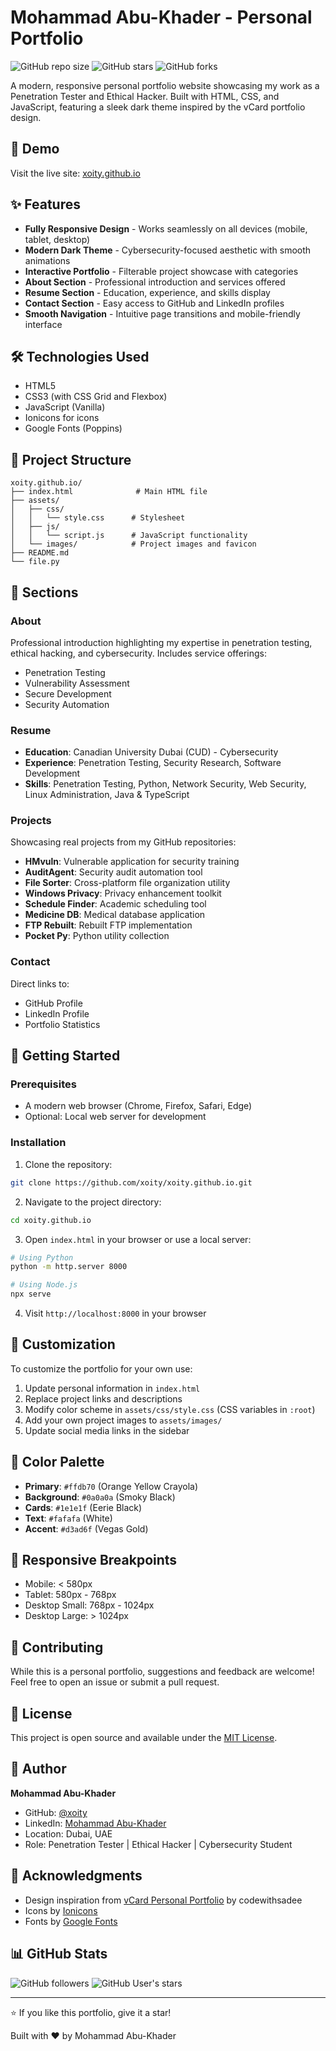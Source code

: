 # Mohammad Abu-Khader - Personal Portfolio

![GitHub repo size](https://img.shields.io/github/repo-size/xoity/xoity.github.io)
![GitHub stars](https://img.shields.io/github/stars/xoity/xoity.github.io?style=social)
![GitHub forks](https://img.shields.io/github/forks/xoity/xoity.github.io?style=social)

A modern, responsive personal portfolio website showcasing my work as a Penetration Tester and Ethical Hacker. Built with HTML, CSS, and JavaScript, featuring a sleek dark theme inspired by the vCard portfolio design.

## 🚀 Demo

Visit the live site: [xoity.github.io](https://xoity.github.io)

## ✨ Features

- **Fully Responsive Design** - Works seamlessly on all devices (mobile, tablet, desktop)
- **Modern Dark Theme** - Cybersecurity-focused aesthetic with smooth animations
- **Interactive Portfolio** - Filterable project showcase with categories
- **About Section** - Professional introduction and services offered
- **Resume Section** - Education, experience, and skills display
- **Contact Section** - Easy access to GitHub and LinkedIn profiles
- **Smooth Navigation** - Intuitive page transitions and mobile-friendly interface

## 🛠️ Technologies Used

- HTML5
- CSS3 (with CSS Grid and Flexbox)
- JavaScript (Vanilla)
- Ionicons for icons
- Google Fonts (Poppins)

## 📁 Project Structure

```
xoity.github.io/
├── index.html              # Main HTML file
├── assets/
│   ├── css/
│   │   └── style.css      # Stylesheet
│   ├── js/
│   │   └── script.js      # JavaScript functionality
│   └── images/            # Project images and favicon
├── README.md
└── file.py
```

## 🎨 Sections

### About

Professional introduction highlighting my expertise in penetration testing, ethical hacking, and cybersecurity. Includes service offerings:

- Penetration Testing
- Vulnerability Assessment
- Secure Development
- Security Automation

### Resume

- **Education**: Canadian University Dubai (CUD) - Cybersecurity
- **Experience**: Penetration Testing, Security Research, Software Development
- **Skills**: Penetration Testing, Python, Network Security, Web Security, Linux Administration, Java & TypeScript

### Projects

Showcasing real projects from my GitHub repositories:

- **HMvuln**: Vulnerable application for security training
- **AuditAgent**: Security audit automation tool
- **File Sorter**: Cross-platform file organization utility
- **Windows Privacy**: Privacy enhancement toolkit
- **Schedule Finder**: Academic scheduling tool
- **Medicine DB**: Medical database application
- **FTP Rebuilt**: Rebuilt FTP implementation
- **Pocket Py**: Python utility collection

### Contact

Direct links to:

- GitHub Profile
- LinkedIn Profile
- Portfolio Statistics

## 🚀 Getting Started

### Prerequisites

- A modern web browser (Chrome, Firefox, Safari, Edge)
- Optional: Local web server for development

### Installation

1. Clone the repository:

```bash
git clone https://github.com/xoity/xoity.github.io.git
```

2. Navigate to the project directory:

```bash
cd xoity.github.io
```

3. Open `index.html` in your browser or use a local server:

```bash
# Using Python
python -m http.server 8000

# Using Node.js
npx serve
```

4. Visit `http://localhost:8000` in your browser

## 📝 Customization

To customize the portfolio for your own use:

1. Update personal information in `index.html`
2. Replace project links and descriptions
3. Modify color scheme in `assets/css/style.css` (CSS variables in `:root`)
4. Add your own project images to `assets/images/`
5. Update social media links in the sidebar

## 🎨 Color Palette

- **Primary**: `#ffdb70` (Orange Yellow Crayola)
- **Background**: `#0a0a0a` (Smoky Black)
- **Cards**: `#1e1e1f` (Eerie Black)
- **Text**: `#fafafa` (White)
- **Accent**: `#d3ad6f` (Vegas Gold)

## 📱 Responsive Breakpoints

- Mobile: < 580px
- Tablet: 580px - 768px
- Desktop Small: 768px - 1024px
- Desktop Large: > 1024px

## 🤝 Contributing

While this is a personal portfolio, suggestions and feedback are welcome! Feel free to open an issue or submit a pull request.

## 📄 License

This project is open source and available under the [MIT License](LICENSE).

## 👤 Author

**Mohammad Abu-Khader**

- GitHub: [@xoity](https://github.com/xoity)
- LinkedIn: [Mohammad Abu-Khader](https://www.linkedin.com/in/mohammad-abu-khader-9248011ab)
- Location: Dubai, UAE
- Role: Penetration Tester | Ethical Hacker | Cybersecurity Student

## 🙏 Acknowledgments

- Design inspiration from [vCard Personal Portfolio](https://github.com/codewithsadee/vcard-personal-portfolio) by codewithsadee
- Icons by [Ionicons](https://ionic.io/ionicons)
- Fonts by [Google Fonts](https://fonts.google.com/)

## 📊 GitHub Stats

![GitHub followers](https://img.shields.io/github/followers/xoity?style=social)
![GitHub User's stars](https://img.shields.io/github/stars/xoity?style=social)

---

⭐ If you like this portfolio, give it a star!

Built with ❤️ by Mohammad Abu-Khader
